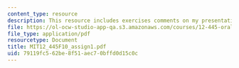 ```yaml
---
content_type: resource
description: This resource includes exercises comments on my presentation.
file: https://ol-ocw-studio-app-qa.s3.amazonaws.com/courses/12-445-oral-communication-in-the-earth-atmospheric-and-planetary-sciences-fall-2010/79119fc562be8f51aec70bffd0d15c0c_MIT12_445F10_assign1.pdf
file_type: application/pdf
resourcetype: Document
title: MIT12_445F10_assign1.pdf
uid: 79119fc5-62be-8f51-aec7-0bffd0d15c0c
---
```

